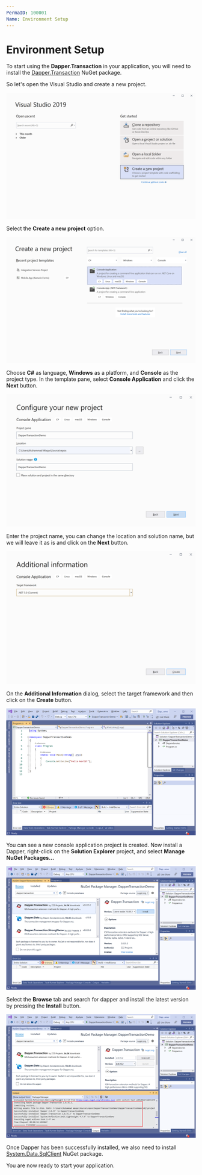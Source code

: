 ```yaml
---
PermaID: 100001
Name: Environment Setup
---
```


# Environment Setup

To start using the **Dapper.Transaction** in your application, you will need to install the [Dapper.Transaction](https://www.nuget.org/packages/Dapper) NuGet package.

So let's open the Visual Studio and create a new project.

<img src="images/setup-1.png" alt="Create a new project">

Select the **Create a new project** option.

<img src="images/setup-2.png" alt3="Select Console Application template">

Choose **C#** as language, **Windows** as a platform, and **Console** as the project type. In the template pane, select **Console Application** and click the **Next** button.

<img src="images/setup-3.png" alt="Configure your new project">

Enter the project name, you can change the location and solution name, but we will leave it as is and click on the **Next** button.  

<img src="images/setup-4.png" alt="Additional Information">

On the **Additional Information** dialog, select the target framework and then click on the **Create** button.  

<img src="images/setup-5.png" alt="Console Application created">

You can see a new console application project is created. Now install a Dapper, right-click on the **Solution Explorer** project, and select **Manage NuGet Packages...**

<img src="images/setup-6.png" alt="Install Dapper">

Select the **Browse** tab and search for dapper and install the latest version by pressing the **Install** button. 

<img src="images/setup-7.png" alt="Dapper installed successfully">

Once Dapper has been successfully installed, we also need to install [System.Data.SqlClient](https://www.nuget.org/packages/System.Data.SqlClient) NuGet package.

You are now ready to start your application.
